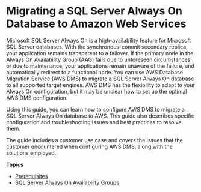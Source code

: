 # Migrating a SQL Server Always On Database to Amazon Web Services<a name="chap-manageddatabases.sqlserveralwayson"></a>

Microsoft SQL Server Always On is a high\-availability feature for Microsoft SQL Server databases\. With the synchronous\-commit secondary replica, your application remains transparent to a failover\. If the primary node in the Always On Availability Group \(AAG\) fails due to unforeseen circumstances or due to maintenance, your applications remain unaware of the failure, and automatically redirect to a functional node\. You can use AWS Database Migration Service \(AWS DMS\) to migrate a SQL Server Always On database to all supported target engines\. AWS DMS has the flexibility to adapt to your Always On configuration, but it may be unclear how to set up the optimal AWS DMS configuration\.

Using this guide, you can learn how to configure AWS DMS to migrate a SQL Server Always On database to AWS\. This guide also describes specific configuration and troubleshooting issues and best practices to resolve them\.

The guide includes a customer use case and covers the issues that the customer encountered when configuring AWS DMS, along with the solutions employed\.

**Topics**
+ [Prerequisites](chap-manageddatabases.sqlserveralwayson.prerequisites.md)
+ [SQL Server Always On Availability Groups](chap-manageddatabases.sqlserveralwayson.ag.md)